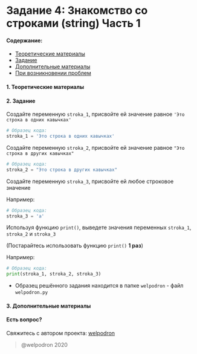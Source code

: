 # Задание 4: Знакомство со строками (string) Часть 1

#### Содержание:

+ [Теоретические материалы](#)
+ [Задание](#)
+ [Дополнительные материалы](#)
+ [При возникновении проблем](#Issues)

#### <a name=""></a> 1. Теоретические материалы



#### <a name=""></a> 2. Задание

Создайте переменную `stroka_1`, присвойте ей значение равное `'Это строка в одних кавычках'`

```python
# Образец кода: 
stroka_1 = 'Это строка в одних кавычках'
```

Создайте переменную `stroka_2`, присвойте ей значение равное `"Это строка в других кавычках"`

```python
# Образец кода: 
stroka_2 = "Это строка в других кавычках"
```

Создайте переменную `stroka_3`, присвойте ей любое строковое значение 

Например:

```python
# Образец кода: 
stroka_3 = 'а'
```

Используя функцию `print()`, выведете значения переменных `stroka_1`, `stroka_2` и `stroka_3`

(Постарайтесь использовать функцию `print()` **1 раз**)

Например: 

```python
# Образец кода: 
print(stroka_1, stroka_2, stroka_3)
```

* Образец решённого задания находится в папке `welpodron` - файл `welpodron.py`

#### <a name=""></a> 3. Дополнительные материалы



#### <a name="Issues"></a> Есть вопрос?

Свяжитесь с автором проекта: [welpodron](https://vk.com/welpodron)

> @welpodron 2020